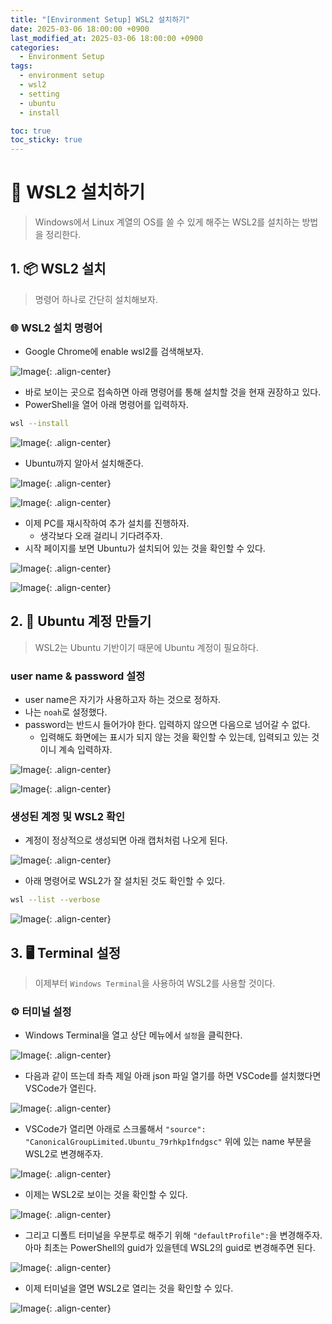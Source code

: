 ```yaml
---
title: "[Environment Setup] WSL2 설치하기"
date: 2025-03-06 18:00:00 +0900
last_modified_at: 2025-03-06 18:00:00 +0900
categories:
  - Environment Setup
tags:
  - environment setup
  - wsl2
  - setting
  - ubuntu
  - install

toc: true
toc_sticky: true
---
```


# 🎯 WSL2 설치하기

> Windows에서 Linux 계열의 OS를 쓸 수 있게 해주는 WSL2를 설치하는 방법을 정리한다.

## 1. 📦 WSL2 설치

> 명령어 하나로 간단히 설치해보자.

### 🌐 WSL2 설치 명령어

- Google Chrome에 enable wsl2를 검색해보자.

![Image](https://github.com/user-attachments/assets/25c114a9-b01a-4986-971a-6f90cee176d4){: .align-center}

- 바로 보이는 곳으로 접속하면 아래 명령어를 통해 설치할 것을 현재 권장하고 있다.
- PowerShell을 열어 아래 명령어를 입력하자.

```bash
wsl --install
```

![Image](https://github.com/user-attachments/assets/656a1f03-8ae3-4f5a-8efe-2316ab2556ab){: .align-center}

- Ubuntu까지 알아서 설치해준다.

![Image](https://github.com/user-attachments/assets/6f0946ff-1dbf-4b3a-95d7-905093e21161){: .align-center}

![Image](https://github.com/user-attachments/assets/02add7e9-db91-4116-a3a2-4f83a8c7403f){: .align-center}

- 이제 PC를 재시작하여 추가 설치를 진행하자.
  - 생각보다 오래 걸리니 기다려주자.
- 시작 페이지를 보면 Ubuntu가 설치되어 있는 것을 확인할 수 있다.

![Image](https://github.com/user-attachments/assets/c2cc1396-40b1-49d3-aaab-a282245acf40){: .align-center}

![Image](https://github.com/user-attachments/assets/9c34dcf8-390d-4d59-a65d-6ca026d2b0d1){: .align-center}

## 2. 🔑 Ubuntu 계정 만들기

> WSL2는 Ubuntu 기반이기 때문에 Ubuntu 계정이 필요하다.

### user name & password 설정

- user name은 자기가 사용하고자 하는 것으로 정하자.
- 나는 `noah`로 설정했다.
- password는 반드시 들어가야 한다. 입력하지 않으면 다음으로 넘어갈 수 없다.
  - 입력해도 화면에는 표시가 되지 않는 것을 확인할 수 있는데, 입력되고 있는 것이니 계속 입력하자.

![Image](https://github.com/user-attachments/assets/5363e349-f977-40dd-b7f6-a28f6f0442f6){: .align-center}

![Image](https://github.com/user-attachments/assets/f8eb7207-faf7-4da6-8979-3de5bbbb72bd){: .align-center}


### 생성된 계정 및 WSL2 확인

- 계정이 정상적으로 생성되면 아래 캡처처럼 나오게 된다.

![Image](https://github.com/user-attachments/assets/6c04fb30-a823-4e13-9666-8e367d756163){: .align-center}

- 아래 명령어로 WSL2가 잘 설치된 것도 확인할 수 있다.

```bash
wsl --list --verbose
```

![Image](https://github.com/user-attachments/assets/8980d1b1-bb44-423f-a056-62cd1186f127){: .align-center}

## 3. 🖥️ Terminal 설정

> 이제부터 `Windows Terminal`을 사용하여 WSL2를 사용할 것이다.

### ⚙ 터미널 설정

- Windows Terminal을 열고 상단 메뉴에서 `설정`을 클릭한다.

![Image](https://github.com/user-attachments/assets/6fe28f1d-49d8-4359-a9bb-52897ca409f8){: .align-center}

- 다음과 같이 뜨는데 좌측 제일 아래 json 파일 열기를 하면 VSCode를 설치했다면 VSCode가 열린다.

![Image](https://github.com/user-attachments/assets/0023d4c9-0e00-41e1-b97b-5f437742710a){: .align-center}

- VSCode가 열리면 아래로 스크롤해서 `"source": "CanonicalGroupLimited.Ubuntu_79rhkp1fndgsc"` 위에 있는 name 부분을 WSL2로 변경해주자.

![Image](https://github.com/user-attachments/assets/c7222944-bed2-4143-86af-9c3eae59b4ff){: .align-center}

- 이제는 WSL2로 보이는 것을 확인할 수 있다.

![Image](https://github.com/user-attachments/assets/0f546186-0b41-418e-8453-9f21dcb032f5){: .align-center}

- 그리고 디폴트 터미널을 우분투로 해주기 위해 `"defaultProfile":`을 변경해주자. 아마 최초는 PowerShell의 guid가 있을텐데 WSL2의 guid로 변경해주면 된다.

![Image](https://github.com/user-attachments/assets/9db16072-8342-4034-967a-e04af6549bac){: .align-center}

- 이제 터미널을 열면 WSL2로 열리는 것을 확인할 수 있다.

![Image](https://github.com/user-attachments/assets/c8082c50-613b-4c2c-9301-aaac17e69722){: .align-center}

